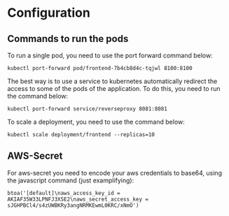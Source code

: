 # Configuration

## Commands to run the pods

To run a single pod, you need to use the port forward command below:
```
kubectl port-forward pod/frontend-7b4cb8d4c-tqjwl 8100:8100
```

The best way is to use a service to kubernetes automatically redirect the access to some of the pods
of the application. To do this, you need to run the command below:
```
kubectl port-forward service/reverseproxy 8081:8081
```

To scale a deployment, you need to use the command below:
```
kubectl scale deployment/frontend --replicas=10
```


## AWS-Secret

For aws-secret you need to encode your aws credentials to base64, using the javascript command
(just examplifying):

```
btoa('[default]\naws_access_key_id = AKIAF35W33LPNFJ3XSE2\naws_secret_access_key = sJGHPBCl4/s4zUWBKRy3angNRMKEwmL0KRC/xNmO')
```
